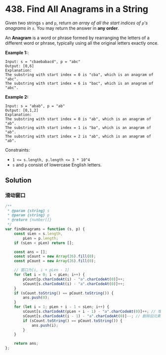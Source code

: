 # 438. Find All Anagrams in a String

Given two strings `s` and `p`, return _an array of all the start indices of `p`'s anagrams in `s`_. You may return the answer in **any order**.

An **Anagram** is a word or phrase formed by rearranging the letters of a different word or phrase, typically using all the original letters exactly once.

**Example 1:**:

```
Input: s = "cbaebabacd", p = "abc"
Output: [0,6]
Explanation:
The substring with start index = 0 is "cba", which is an anagram of "abc".
The substring with start index = 6 is "bac", which is an anagram of "abc".
```

**Example 2:**

```
Input: s = "abab", p = "ab"
Output: [0,1,2]
Explanation:
The substring with start index = 0 is "ab", which is an anagram of "ab".
The substring with start index = 1 is "ba", which is an anagram of "ab".
The substring with start index = 2 is "ab", which is an anagram of "ab".
```

Constraints:

-   `1 <= s.length, p.length <= 3 * 10^4`
-   `s` and `p` consist of lowercase English letters.

## Solution

### 滑动窗口

```js
/**
 * @param {string} s
 * @param {string} p
 * @return {number[]}
 */
var findAnagrams = function (s, p) {
    const sLen = s.length,
        pLen = p.length;
    if (sLen < pLen) return [];

    const ans = [];
    const sCount = new Array(26).fill(0);
    const pCount = new Array(26).fill(0);

    // 窗口为[i, i + pLen - 1]
    for (let i = 0; i < pLen; i++) {
        pCount[p.charCodeAt(i) - "a".charCodeAt(0)]++;
        sCount[s.charCodeAt(i) - "a".charCodeAt(0)]++;
    }
    if (sCount.toString() == pCount.toString()) {
        ans.push(0);
    }
    for (let i = 1; pLen + i - 1 < sLen; i++) {
        sCount[s.charCodeAt(pLen + i - 1) - "a".charCodeAt(0)]++; // 增加新元素
        sCount[s.charCodeAt(i - 1) - "a".charCodeAt(0)]--; // 删除旧元素
        if (sCount.toString() == pCount.toString()) {
            ans.push(i);
        }
    }

    return ans;
};
```
